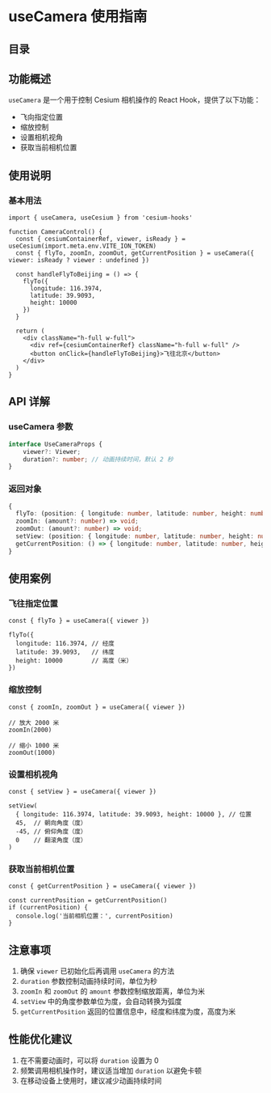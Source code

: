 # useCamera 使用指南

## 目录

## 功能概述

`useCamera` 是一个用于控制 Cesium 相机操作的 React Hook，提供了以下功能：

- 飞向指定位置
- 缩放控制
- 设置相机视角
- 获取当前相机位置

## 使用说明

### 基本用法

```tsx
import { useCamera, useCesium } from 'cesium-hooks'

function CameraControl() {
  const { cesiumContainerRef, viewer, isReady } = useCesium(import.meta.env.VITE_ION_TOKEN)
  const { flyTo, zoomIn, zoomOut, getCurrentPosition } = useCamera({ viewer: isReady ? viewer : undefined })

  const handleFlyToBeijing = () => {
    flyTo({
      longitude: 116.3974,
      latitude: 39.9093,
      height: 10000
    })
  }

  return (
    <div className="h-full w-full">
      <div ref={cesiumContainerRef} className="h-full w-full" />
      <button onClick={handleFlyToBeijing}>飞往北京</button>
    </div>
  )
}
```

## API 详解

### useCamera 参数

```typescript
interface UseCameraProps {
    viewer?: Viewer;
    duration?: number; // 动画持续时间，默认 2 秒
}
```

### 返回对象

```typescript
{
  flyTo: (position: { longitude: number, latitude: number, height: number }) => void;
  zoomIn: (amount?: number) => void;
  zoomOut: (amount?: number) => void;
  setView: (position: { longitude: number, latitude: number, height: number }, heading?: number, pitch?: number, roll?: number) => void;
  getCurrentPosition: () => { longitude: number, latitude: number, height: number } | null;
}
```

## 使用案例

### 飞往指定位置

```tsx
const { flyTo } = useCamera({ viewer })

flyTo({
  longitude: 116.3974, // 经度
  latitude: 39.9093,   // 纬度
  height: 10000        // 高度（米）
})
```

### 缩放控制

```tsx
const { zoomIn, zoomOut } = useCamera({ viewer })

// 放大 2000 米
zoomIn(2000)

// 缩小 1000 米
zoomOut(1000)
```

### 设置相机视角

```tsx
const { setView } = useCamera({ viewer })

setView(
  { longitude: 116.3974, latitude: 39.9093, height: 10000 }, // 位置
  45,  // 朝向角度（度）
  -45, // 俯仰角度（度）
  0    // 翻滚角度（度）
)
```

### 获取当前相机位置

```tsx
const { getCurrentPosition } = useCamera({ viewer })

const currentPosition = getCurrentPosition()
if (currentPosition) {
  console.log('当前相机位置：', currentPosition)
}
```

## 注意事项

1. 确保 `viewer` 已初始化后再调用 `useCamera` 的方法
2. `duration` 参数控制动画持续时间，单位为秒
3. `zoomIn` 和 `zoomOut` 的 `amount` 参数控制缩放距离，单位为米
4. `setView` 中的角度参数单位为度，会自动转换为弧度
5. `getCurrentPosition` 返回的位置信息中，经度和纬度为度，高度为米

## 性能优化建议

1. 在不需要动画时，可以将 `duration` 设置为 0
2. 频繁调用相机操作时，建议适当增加 `duration` 以避免卡顿
3. 在移动设备上使用时，建议减少动画持续时间 
